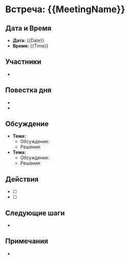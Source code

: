 # Встреча: {{MeetingName}}

## Дата и Время
- **Дата:** {{Date}}
- **Время:** {{Time}}

## Участники
- 

## Повестка дня
- 
- 

## Обсуждение
- **Тема:** 
  - Обсуждение:
  - Решения:
- **Тема:** 
  - Обсуждение:
  - Решения:

## Действия
- [ ] 
- [ ] 

## Следующие шаги
- 

## Примечания
- 